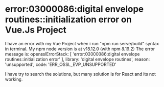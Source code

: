 
# error:03000086:digital envelope routines::initialization error on Vue.Js Project

I have an error with my Vue Project when i run "npm run serve/build" syntax in terminal.
My npm node version is at v18.12.0 (with npm 8.19.2)
The error message is:
  opensslErrorStack: [ 'error:03000086:digital envelope routines::initialization error' ],
  library: 'digital envelope routines',
  reason: 'unsupported',
  code: 'ERR_OSSL_EVP_UNSUPPORTED'

I have try to search the solutions, but many solution is for React and its not working.

        